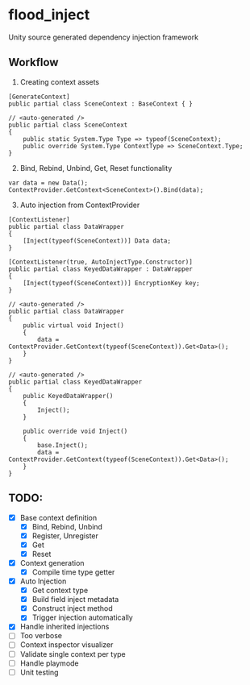 # flood_inject
Unity source generated dependency injection framework


## Workflow

1. Creating context assets

```
[GenerateContext]
public partial class SceneContext : BaseContext { }
```

```
// <auto-generated />
public partial class SceneContext 
{
    public static System.Type Type => typeof(SceneContext);
    public override System.Type ContextType => SceneContext.Type;
}
```

2. Bind, Rebind, Unbind, Get, Reset functionality

```
var data = new Data();
ContextProvider.GetContext<SceneContext>().Bind(data);
```

3. Auto injection from ContextProvider

```
[ContextListener]
public partial class DataWrapper
{
    [Inject(typeof(SceneContext))] Data data;
}

[ContextListener(true, AutoInjectType.Constructor)]
public partial class KeyedDataWrapper : DataWrapper 
{
    [Inject(typeof(SceneContext))] EncryptionKey key;
}
```

```
// <auto-generated />
public partial class DataWrapper
{
    public virtual void Inject()
    {
        data = ContextProvider.GetContext(typeof(SceneContext)).Get<Data>();
    }
}

// <auto-generated />
public partial class KeyedDataWrapper
{
    public KeyedDataWrapper() 
    {
        Inject();
    }

    public override void Inject()
    {
        base.Inject();
        data = ContextProvider.GetContext(typeof(SceneContext)).Get<Data>();
    }
}
```

## TODO:
- [x] Base context definition
    - [x] Bind, Rebind, Unbind
    - [x] Register, Unregister
    - [x] Get
    - [x] Reset
- [x] Context generation
    - [x] Compile time type getter
- [x] Auto Injection
    - [x] Get context type
    - [x] Build field inject metadata
    - [x] Construct inject method
    - [x] Trigger injection automatically
- [x] Handle inherited injections
- [ ] Too verbose
- [ ] Context inspector visualizer
- [ ] Validate single context per type
- [ ] Handle playmode
- [ ] Unit testing
